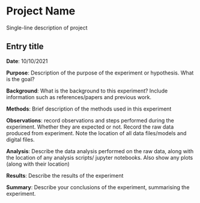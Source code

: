 # Project Name

Single-line description of project

## Entry title

**Date**: 10/10/2021

**Purpose**: Description of the purpose of the experiment or hypothesis. What is the goal?

**Background**: What is the background to this experiment? Include information such as references/papers and previous work.

**Methods**: Brief description of the methods used in this experiment

**Observations**: record observations and steps performed during the experiment. Whether they are expected or not. Record the raw data produced from experiment. Note the location of all data files/models and digital files. 

**Analysis**: Describe the data analysis performed on the raw data, along with the location of any analysis scripts/ jupyter notebooks. Also show any plots (along with their location)

**Results**: Describe the results of the experiment

**Summary**: Describe your conclusions of the experiment, summarising the experiment. 



````````````````````````````````					

````````````````````````````````